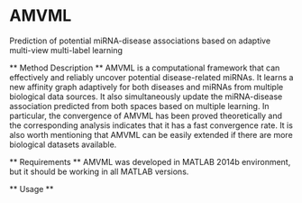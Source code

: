 # AMVML

Prediction of potential miRNA-disease associations based on adaptive multi-view multi-label learning

** Method Description **
AMVML is a computational framework that can effectively and reliably uncover potential disease-related miRNAs. It learns a new affinity graph adaptively for both diseases and miRNAs from multiple biological data sources. It also simultaneously update the miRNA-disease association predicted from both spaces based on multiple learning. In particular, the convergence of AMVML has been proved theoretically and the corresponding analysis indicates that it has a fast convergence rate. It is also worth mentioning that AMVML can be easily extended if there are more biological datasets available. 

** Requirements **
AMVML was developed in MATLAB 2014b environment, but it should be working in all MATLAB versions. 

** Usage **
